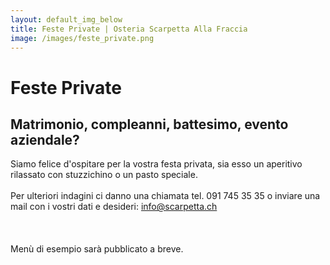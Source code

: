```yaml
---
layout: default_img_below
title: Feste Private | Osteria Scarpetta Alla Fraccia
image: /images/feste_private.png
---
```


Feste Private
==========

Matrimonio, compleanni, battesimo, evento aziendale?
----------------------------------------------------

Siamo felice d'ospitare per la vostra festa privata, sia esso un aperitivo rilassato con stuzzichino o un pasto speciale. 
<br> </br>
Per ulteriori indagini ci danno una chiamata tel. 091 745 35 35 o inviare una mail con i vostri dati e desideri: <info@scarpetta.ch>
<br> </br>
<br> </br>
Menù di esempio sarà pubblicato a breve.
